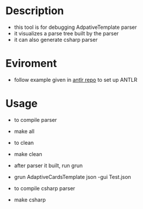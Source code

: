 # Description
- this tool is for debugging AdpativeTemplate parser
- it visualizes a parse tree built by the parser
- it can also generate csharp parser

# Eviroment
- follow example given in [antlr repo](https://github.com/antlr/antlr4/blob/master/doc/getting-started.md) to set up ANTLR

# Usage
- to compile parser
 * make all
- to clean 
 * make clean
- after parser it built, run grun
 * grun AdaptiveCardsTemplate json -gui Test.json 

 - to compile csharp parser
 * make csharp
